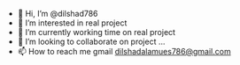 - 👋 Hi, I’m @dilshad786
- 👀 I’m interested in real project
- 🌱 I’m currently working time on real project
- 💞️ I’m looking to collaborate on project ...
- 📫 How to reach me  gmail dilshadalamues786@gmail.com

<!---
dilshad790/dilshad790 is a ✨ special ✨ repository because its `README.md` (this file) appears on your GitHub profile.
You can click the Preview link to take a look at your changes.
--->
